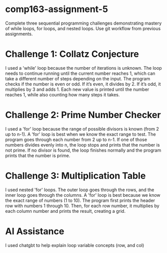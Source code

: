 # comp163-assignment-5
Complete three sequential programming challenges demonstrating mastery of while loops, for loops, and nested loops. Use git workflow from previous assignments. 

# Challenge 1: Collatz Conjecture
I used a 'while' loop because the number of iterations is unknown. The loop needs to continue running until the current number reaches 1, which can take a different number of steps depending on the input.
The program checks if the number is even or odd. If it’s even, it divides by 2. If it’s odd, it multiplies by 3 and adds 1. Each new value is printed until the number reaches 1, while also counting how many steps it takes.
  
# Challenge 2: Prime Number Checker
I used a 'for' loop because the range of possible divisors is known (from 2 up to n-1). A 'for' loop is best when we know the exact range to test.
The program goes through each number from 2 up to n-1. If one of those numbers divides evenly into n, the loop stops and prints that the number is not prime. If no divisor is found, the loop finishes normally and the program prints that the number is prime.

# Challenge 3: Multiplication Table
I used nested 'for' loops. The outer loop goes through the rows, and the inner loop goes through the columns. A 'for' loop is best because we know the exact range of numbers (1 to 10).
The program first prints the header row with numbers 1 through 10. Then, for each row number, it multiplies by each column number and prints the result, creating a grid.

# AI Assistance
I used chatgbt to help explain loop variable concepts (row, and col)